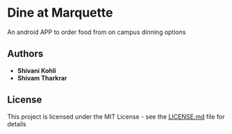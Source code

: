 # Dine at Marquette

An android APP to order food from on campus dinning options

## Authors

* **Shivani Kohli** 
* **Shivam Tharkrar**


## License

This project is licensed under the MIT License - see the [LICENSE.md](LICENSE.md) file for details


